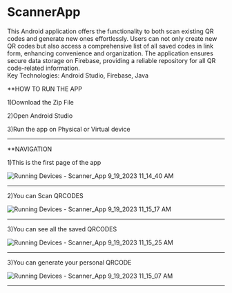 # ScannerApp


This Android application offers the functionality to both scan existing QR codes and generate new ones effortlessly. 
Users can not only create new QR codes but also access a comprehensive list of all saved codes in link form, enhancing convenience and organization. 
The application ensures secure data storage on Firebase, providing a reliable repository for all QR code-related information.  
Key Technologies: Android Studio, Firebase, Java



**HOW TO RUN THE APP 

1)Download the Zip File

2)Open Android Studio 

3)Run the app on Physical or Virtual device

--------------------------------------------------------------------------------------------------------------------------------------------------------------------

**NAVIGATION 

1)This is the first page of the app

![Running Devices - Scanner_App 9_19_2023 11_14_40 AM](https://github.com/St0011/MedicalApp/assets/59256689/e3898963-f48c-448a-8ef3-3a5939ee63d2)

--------------------------------------------------------------------------------------------------------------------------------------------------------------------

2)You can Scan QRCODES

![Running Devices - Scanner_App 9_19_2023 11_15_17 AM](https://github.com/St0011/MedicalApp/assets/59256689/bc8c3e3e-ddbc-4db1-acec-fa74fc99e97b)

--------------------------------------------------------------------------------------------------------------------------------------------------------------------

3)You can see all the saved QRCODES

![Running Devices - Scanner_App 9_19_2023 11_15_25 AM](https://github.com/St0011/MedicalApp/assets/59256689/940c2c0b-3856-4d2e-ac6d-f8f0dfdfeb51)

--------------------------------------------------------------------------------------------------------------------------------------------------------------------

3)You can generate your personal QRCODE 

![Running Devices - Scanner_App 9_19_2023 11_15_07 AM](https://github.com/St0011/MedicalApp/assets/59256689/69543b49-e75f-4c67-bcc7-c432655dd93b)

--------------------------------------------------------------------------------------------------------------------------------------------------------------------

